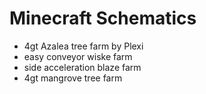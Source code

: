 # Minecraft Schematics
- 4gt Azalea tree farm by Plexi
- easy conveyor wiske farm
- side acceleration blaze farm
- 4gt mangrove tree farm
